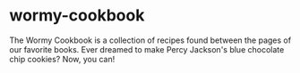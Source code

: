 # wormy-cookbook
The Wormy Cookbook is a collection of recipes found between the pages of our favorite books. Ever dreamed to make Percy Jackson's blue chocolate chip cookies? Now, you can!
